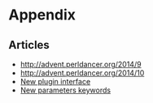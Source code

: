 # Appendix

## Articles

* http://advent.perldancer.org/2014/9
* http://advent.perldancer.org/2014/10
* [New plugin interface](http://advent.perldancer.org/2016/22)
* [New parameters keywords](http://advent.perldancer.org/2016/9)

